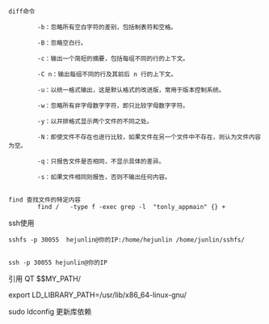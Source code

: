 ```
diff命令

        -b：忽略所有空白字符的差别，包括制表符和空格。

        -B：忽略空白行。

        -c：输出一个简短的摘要，包括每组不同的行的上下文。

        -C n：输出每组不同的行及其前后 n 行的上下文。

        -u：以统一格式输出，这是默认格式的改进版，常用于版本控制系统。

        -w：忽略所有非字母数字字符，即只比较字母数字字符。

        -y：以并排格式显示两个文件的不同之处。

        -N：即使文件不存在也进行比较，如果文件在另一个文件中不存在，则认为文件内容为空。

        -q：只报告文件是否相同，不显示具体的差异。

        -s：如果文件相同则报告，否则不输出任何内容。


```

```
find 查找文件的特定内容
        find /   -type f -exec grep -l  "tonly_appmain" {} +

```


ssh使用

```
sshfs -p 30055  hejunlin@你的IP:/home/hejunlin /home/junlin/sshfs/


ssh -p 30055 hejunlin@你的IP

```

引用 QT
$$MY_PATH/


export LD_LIBRARY_PATH=/usr/lib/x86_64-linux-gnu/

sudo ldconfig  更新库依赖